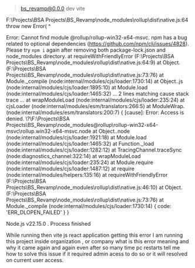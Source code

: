 > bs_revamp@0.0.0 dev
> vite

F:\Projects\BSA Projects\BS_Revamp\node_modules\rollup\dist\native.js:64
                throw new Error(
                      ^

Error: Cannot find module @rollup/rollup-win32-x64-msvc. npm has a bug related to optional dependencies (https://github.com/npm/cli/issues/4828). Please try `npm i` again after removing both package-lock.json and node_modules directory.
    at requireWithFriendlyError (F:\Projects\BSA Projects\BS_Revamp\node_modules\rollup\dist\native.js:64:9)
    at Object.<anonymous> (F:\Projects\BSA Projects\BS_Revamp\node_modules\rollup\dist\native.js:73:76)
    at Module._compile (node:internal/modules/cjs/loader:1730:14)
    at Object..js (node:internal/modules/cjs/loader:1895:10)
    at Module.load (node:internal/modules/cjs/loader:1465:32)
    ... 2 lines matching cause stack trace ...
    at wrapModuleLoad (node:internal/modules/cjs/loader:235:24)
    at cjsLoader (node:internal/modules/esm/translators:266:5)
    at ModuleWrap.<anonymous> (node:internal/modules/esm/translators:200:7) {
  [cause]: Error: Access is denied.
  \\?\F:\Projects\BSA Projects\BS_Revamp\node_modules\@rollup\rollup-win32-x64-msvc\rollup.win32-x64-msvc.node
      at Object..node (node:internal/modules/cjs/loader:1921:18)
      at Module.load (node:internal/modules/cjs/loader:1465:32)
      at Function._load (node:internal/modules/cjs/loader:1282:12)
      at TracingChannel.traceSync (node:diagnostics_channel:322:14)
      at wrapModuleLoad (node:internal/modules/cjs/loader:235:24)
      at Module.require (node:internal/modules/cjs/loader:1487:12)
      at require (node:internal/modules/helpers:135:16)
      at requireWithFriendlyError (F:\Projects\BSA Projects\BS_Revamp\node_modules\rollup\dist\native.js:46:10)
      at Object.<anonymous> (F:\Projects\BSA Projects\BS_Revamp\node_modules\rollup\dist\native.js:73:76)
      at Module._compile (node:internal/modules/cjs/loader:1730:14) {
    code: 'ERR_DLOPEN_FAILED'
  }
}

Node.js v22.15.0
.
Process finished

While running then vite js react application getting this error I am running this project inside organization , or company what is this error meaning and why it came again and again even after so many time pc restarts tell me how to solve this issue if it required admin acess to do so or it will resolved on current user access.
